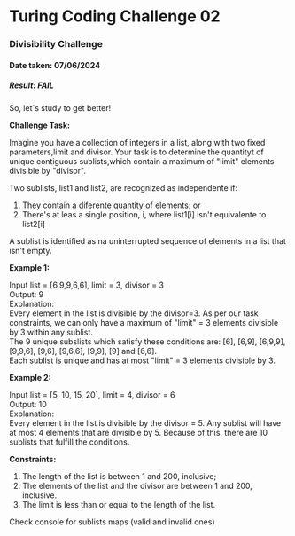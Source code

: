 Turing Coding Challenge 02
==========================

### Divisibility Challenge

#### Date taken: 07/06/2024

##### Result: FAIL

So, let´s study to get better!

**Challenge Task:**

Imagine you have a collection of integers in a list, along with two fixed parameters,limit and divisor. Your task is to determine the quantityt of unique contiguous sublists,which contain a maximum of "limit" elements divisible by "divisor".

Two sublists, list1 and list2, are recognized as independente if:

1.  They contain a diferente quantity of elements; or
2.  There's at leas a single position, i, where list1\[i\] isn't equivalente to list2\[i\]

A sublist is identified as na uninterrupted sequence of elements in a list that isn't empty.

**Example 1:**

Input list = \[6,9,9,6,6\], limit = 3, divisor = 3  
Output: 9  
Explanation:  
Every element in the list is divisible by the divisor=3. As per our task constraints, we can only have a maximum of "limit" = 3 elements divisible by 3 within any sublist.  
The 9 unique subslists which satisfy these conditions are: \[6\], \[6,9\], \[6,9,9\], \[9,9,6\], \[9,6\], \[9,6,6\], \[9,9\], \[9\] and \[6,6\].  
Each sublist is unique and has at most "limit" = 3 elements divisible by 3.

**Example 2:**

Input list = \[5, 10, 15, 20\], limit = 4, divisor = 6  
Output: 10  
Explanation:  
Every element in the list is divisible by the divisor = 5. Any sublist will have at most 4 elements that are divisible by 5. Because of this, there are 10 sublists that fulfill the conditions.

**Constraints:**

1.  The length of the list is between 1 and 200, inclusive;
2.  The elements of the list and the divisor are between 1 and 200, inclusive.
3.  The limit is less than or equal to the length of the list.

Check console for sublists maps (valid and invalid ones)